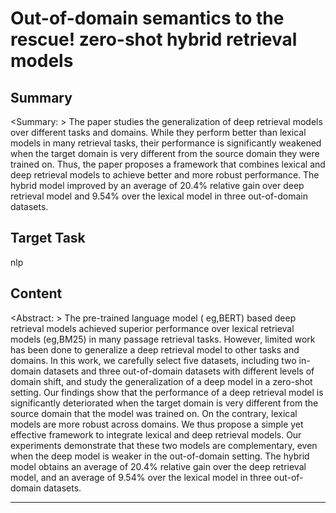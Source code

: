 # Out-of-domain semantics to the rescue! zero-shot hybrid retrieval models

## Summary

<Summary: > The paper studies the generalization of deep retrieval models over different tasks and domains. While they perform better than lexical models in many retrieval tasks, their performance is significantly weakened when the target domain is very different from the source domain they were trained on. Thus, the paper proposes a framework that combines lexical and deep retrieval models to achieve better and more robust performance. The hybrid model improved by an average of 20.4% relative gain over deep retrieval model and 9.54% over the lexical model in three out-of-domain datasets.


## Target Task

nlp

## Content

<Abstract: > The pre-trained language model ( eg,BERT) based deep retrieval models achieved superior performance over lexical retrieval models (eg,BM25) in many passage retrieval tasks. However, limited work has been done to generalize a deep retrieval model to other tasks and domains. In this work, we carefully select five datasets, including two in-domain datasets and three out-of-domain datasets with different levels of domain shift, and study the generalization of a deep model in a zero-shot setting. Our findings show that the performance of a deep retrieval model is significantly deteriorated when the target domain is very different from the source domain that the model was trained on. On the contrary, lexical models are more robust across domains. We thus propose a simple yet effective framework to integrate lexical and deep retrieval models. Our experiments demonstrate that these two models are complementary, even when the deep model is weaker in the out-of-domain setting. The hybrid model obtains an average of 20.4% relative gain over the deep retrieval model, and an average of 9.54% over the lexical model in three out-of-domain datasets.



---

